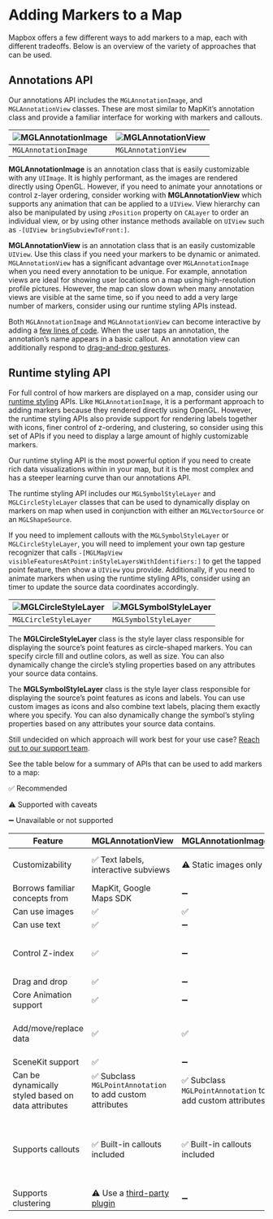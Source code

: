 # Adding Markers to a Map

Mapbox offers a few different ways to add markers to a map, each with different tradeoffs. Below is an overview of the variety of approaches that can be used.

## **Annotations API**

Our annotations API includes the `MGLAnnotationImage`, and `MGLAnnotationView` classes. These are most similar to MapKit’s annotation class and provide a familiar interface for working with markers and callouts.

| ![MGLAnnotationImage](img/adding-points-to-a-map/annotation-image.png "MGLAnnotationImage")               | ![MGLAnnotationView](img/adding-points-to-a-map/annotation-view.png "MGLAnnotationView")              |
|----------------------|---------------------|
| `MGLAnnotationImage` | `MGLAnnotationView` |

**MGLAnnotationImage** is an annotation class that is easily customizable with any `UIImage`.
It is highly performant, as the images are rendered directly using OpenGL. However, if you need to animate your annotations or control z-layer ordering, consider working with **MGLAnnotationView** which supports any animation that can be applied to a `UIView`. View hierarchy can also be manipulated by using `zPosition` property on `CALayer` to order an individual view, or by using other instance methods available on `UIView` such as `-[UIView bringSubviewToFront:]`.

**MGLAnnotationView** is an annotation class that is an easily customizable `UIView`. Use this class if you need your markers to be dynamic or animated. `MGLAnnotationView` has a significant advantage over `MGLAnnotationImage` when you need every annotation to be unique. For example, annotation views are ideal for showing user locations on a map using high-resolution profile pictures. However, the map can slow down when many annotation views are visible at the same time, so if you need to add a very large number of markers, consider using our runtime styling APIs instead.

Both `MGLAnnotationImage` and `MGLAnnotationView` can become interactive by adding a [few lines of code](https://www.mapbox.com/ios-sdk/examples/marker/). When the user taps an annotation, the annotation’s name appears in a basic callout. An annotation view can additionally respond to [drag-and-drop gestures](https://www.mapbox.com/ios-sdk/examples/draggable-views/).

## **Runtime styling API**

For full control of how markers are displayed on a map, consider using our [runtime styling](runtime-styling.html) APIs. Like `MGLAnnotationImage`, it is a performant approach to adding markers because they rendered directly using OpenGL. However, the runtime styling APIs also provide support for rendering labels together with icons, finer control of z-ordering, and clustering, so consider using this set of APIs if you need to display a large amount of highly customizable markers.

Our runtime styling API is the most powerful option if you need to create rich data visualizations within in your map, but it is the most complex and has a steeper learning curve than our annotations API.

The runtime styling API includes our `MGLSymbolStyleLayer` and `MGLCircleStyleLayer` classes that can be used to dynamically display on markers on map when used in conjunction with either an `MGLVectorSource` or an `MGLShapeSource`.

If you need to implement callouts with the `MGLSymbolStyleLayer` or `MGLCircleStyleLayer`, you will need to implement your own tap gesture recognizer that calls `-[MGLMapView visibleFeaturesAtPoint:inStyleLayersWithIdentifiers:]` to get the tapped point feature, then show a `UIView` you provide. Additionally, if you need to animate markers when using the runtime styling APIs, consider using an timer to update the source data coordinates accordingly.

| ![`MGLCircleStyleLayer`](img/adding-points-to-a-map/circle-layer.png "MGLCircleStyleLayer")               | ![`MGLSymbolStyleLayer`](img/adding-points-to-a-map/symbol-layer.png "MGLSymbolStyleLayer")              |
|----------------------|---------------------|
| `MGLCircleStyleLayer` | `MGLSymbolStyleLayer` |

The **MGLCircleStyleLayer** class is the style layer class responsible for displaying the source’s point features as circle-shaped markers. You can specify circle fill and outline colors, as well as size. You can also dynamically change the circle’s styling properties based on any attributes your source data contains.

The **MGLSymbolStyleLayer** class is the style layer class responsible for displaying the source’s point features as icons and labels. You can use custom images as icons and also combine text labels, placing them exactly where you specify. You can also dynamically change the symbol’s styling properties based on any attributes your source data contains.

Still undecided on which approach will work best for your use case? [Reach out to our support team](https://www.mapbox.com/contact/).

See the table below for a summary of APIs that can be used to add markers to a map:

✅ Recommended

⚠️ Supported with caveats

➖ Unavailable or not supported


| Feature                                            | MGLAnnotationView                                                  | MGLAnnotationImage                                       | MGLSymbolStyleLayer                                                                                                     | MGLCircleStyleLayer                                                                                                     |
|----------------------------------------------------|--------------------------------------------------------------------|----------------------------------------------------------|-------------------------------------------------------------------------------------------------------------------------|-------------------------------------------------------------------------------------------------------------------------|
| Customizability                                    | ✅ Text labels, interactive subviews                                | ⚠️ Static images only                                     |  ✅ Full support for text labels and label placement                                                                     |  ✅Customize circle color and outline                                                                                    |
| Borrows familiar concepts from                     | MapKit, Google Maps SDK                                            | ➖                                                        | Mapbox GL JS, Mapbox Studio                                                                                             | Mapbox GL JS, Mapbox Studio                                                                                             |
| Can use images                                     | ✅                                                                  | ✅                                                        | ✅                                                                                                                       | ➖                                                                                                                       |
| Can use text                                       | ✅                                                                  | ➖                                                        | ✅                                                                                                                       | ➖                                                                                                                       |
| Control Z-index                                    | ✅                                                                  | ➖                                                        | ⚠️ Add multiple layers at, above, or below a specified layer index to control ordering                                   | ⚠️ Add multiple layers at, above, or below a specified layer index to control ordering                                   |
| Drag and drop                                      | ✅                                                                  | ➖                                                        | ➖                                                                                                                       | ➖                                                                                                                       |
| Core Animation support                             | ✅                                                                  | ➖                                                        | ➖                                                                                                                       | ➖                                                                                                                       |
| Add/move/replace data                              | ✅                                                                  | ✅                                                        | ⚠️ Partial data updates are less performant than using annotations                                                       | ⚠️ Partial data updates are less performant than using annotations                                                       |
| SceneKit support                                   | ✅                                                                  | ➖                                                        | ➖                                                                                                                       | ➖                                                                                                                       |
| Can be dynamically styled based on data attributes |  ✅ Subclass `MGLPointAnnotation` to add custom attributes          | ✅ Subclass `MGLPointAnnotation` to add custom attributes | ✅                                                                                                                       | ✅                                                                                                                       |
| Supports callouts                                  |  ✅ Built-in callouts included                                      | ✅ Built-in callouts included                             | ⚠️ Implement your own gesture recognizer that uses feature querying, then create custom UIViews to mimic native callouts | ⚠️ Implement your own gesture recognizer that uses feature querying, then create custom UIViews to mimic native callouts |
| Supports clustering                                | ⚠️ Use a [third-party plugin](https://github.com/hulab/ClusterKit/) | ➖                                                        | ✅                                                                                                                       | ✅                                                                                                                       |
